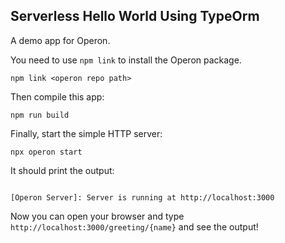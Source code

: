 ## Serverless Hello World Using TypeOrm

A demo app for Operon.

You need to use `npm link` to install the Operon package.

```shell
npm link <operon repo path>
```

Then compile this app:
```shell
npm run build
```

Finally, start the simple HTTP server:
```shell
npx operon start
```

It should print the output:
```shell

[Operon Server]: Server is running at http://localhost:3000
```

Now you can open your browser and type `http://localhost:3000/greeting/{name}` and see the output!